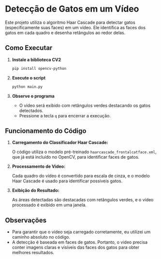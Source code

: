  # Detecção de Gatos em um Vídeo

Este projeto utiliza o algoritmo Haar Cascade para detectar gatos (especificamente suas faces) em um vídeo. Ele identifica as faces dos gatos em cada quadro e desenha retângulos ao redor delas.


## Como Executar

1. **Instale a biblioteca CV2**


   ```bash
   pip install opencv-python
   ```

2. **Execute o script**

   ```bash
   python main.py
   ```

3. **Observe o programa**

   - O vídeo será exibido com retângulos verdes destacando os gatos detectados.
   - Pressione a tecla `q` para encerrar a execução.

## Funcionamento do Código

1. **Carregamento do Classificador Haar Cascade:**

   O código utiliza o modelo pré-treinado `haarcascade_frontalcatface.xml`, que já está incluído no OpenCV, para identificar faces de gatos.

2. **Processamento de Vídeo:**

   Cada quadro do vídeo é convertido para escala de cinza, e o modelo Haar Cascade é usado para identificar possíveis gatos.

3. **Exibição do Resultado:**

   As áreas detectadas são destacadas com retângulos verdes, e o vídeo processado é exibido em uma janela.

## Observações

- Para garantir que o vídeo seja carregado corretamente, eu utilizei um caminho absoluto no código.
- A detecção é baseada em faces de gatos. Portanto, o video precisa conter imagens claras e visíveis das faces dos gatos para obter melhores resultados.
